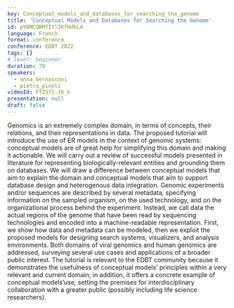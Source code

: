 ```yaml
---
key: Conceptual_models_and_databases_for_searching_the_genome
title: 'Conceptual Models and Databases for Searching the Genome'
id: pY6MCQBMfIYlIKfHdhL4
language: French
format: conference
conference: EDBT 2022
tags: []
# level: beginner
duration: 79
speakers:
  - anna_bernasconi
  - pietro_pinoli
videoId: FfZ57I-J6_k
presentation: null
draft: false
---
```

Genomics is an extremely complex domain, in terms of concepts, their relations, and their representations in data. The proposed tutorial will introduce the use of ER models in the context of genomic systems: conceptual models are of great help for simplifying this domain and making it actionable. We will carry out a review of successful models presented in literature for representing biologically-relevant entities and grounding them on databases. We will draw a difference between conceptual models that aim to explain the domain and conceptual models that aim to support database design and heterogenous data integration. Genomic experiments and/or sequences are described by several metadata, specifying information on the sampled organism, on the used technology, and on the organizational process behind the experiment. Instead, we call data the actual regions of the genome that have been read by sequencing technologies and encoded into a machine-readable representation. First, we show how data and metadata can be modeled, then we exploit the proposed models for designing search systems, visualizers, and analysis environments. Both domains of viral genomics and human genomics are addressed, surveying several use cases and applications of a broader public interest. The tutorial is relevant to the EDBT community because it demonstrates the usefulness of conceptual models’ principles within a very relevant and current domain; in addition, it offers a concrete example of conceptual models’use, setting the premises for interdisciplinary collaboration with a greater public (possibly including life science researchers).